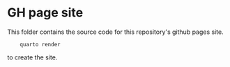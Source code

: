 # GH page site

This folder contains the source code for this repository's github pages site.

        quarto render

to create the site.
